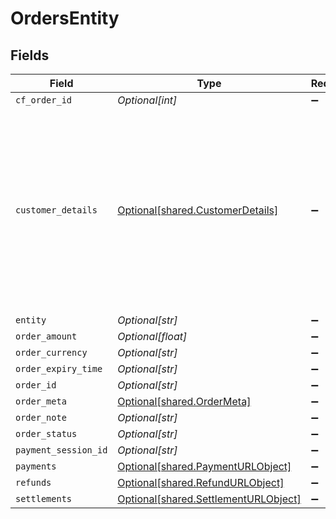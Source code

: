 # OrdersEntity


## Fields

| Field                                                                                                                                 | Type                                                                                                                                  | Required                                                                                                                              | Description                                                                                                                           |
| ------------------------------------------------------------------------------------------------------------------------------------- | ------------------------------------------------------------------------------------------------------------------------------------- | ------------------------------------------------------------------------------------------------------------------------------------- | ------------------------------------------------------------------------------------------------------------------------------------- |
| `cf_order_id`                                                                                                                         | *Optional[int]*                                                                                                                       | :heavy_minus_sign:                                                                                                                    | N/A                                                                                                                                   |
| `customer_details`                                                                                                                    | [Optional[shared.CustomerDetails]](undefined/models/shared/customerdetails.md)                                                        | :heavy_minus_sign:                                                                                                                    | The customer details that are necessary. Note that you can pass dummy details if your use case does not require the customer details. |
| `entity`                                                                                                                              | *Optional[str]*                                                                                                                       | :heavy_minus_sign:                                                                                                                    | N/A                                                                                                                                   |
| `order_amount`                                                                                                                        | *Optional[float]*                                                                                                                     | :heavy_minus_sign:                                                                                                                    | N/A                                                                                                                                   |
| `order_currency`                                                                                                                      | *Optional[str]*                                                                                                                       | :heavy_minus_sign:                                                                                                                    | N/A                                                                                                                                   |
| `order_expiry_time`                                                                                                                   | *Optional[str]*                                                                                                                       | :heavy_minus_sign:                                                                                                                    | N/A                                                                                                                                   |
| `order_id`                                                                                                                            | *Optional[str]*                                                                                                                       | :heavy_minus_sign:                                                                                                                    | N/A                                                                                                                                   |
| `order_meta`                                                                                                                          | [Optional[shared.OrderMeta]](undefined/models/shared/ordermeta.md)                                                                    | :heavy_minus_sign:                                                                                                                    | N/A                                                                                                                                   |
| `order_note`                                                                                                                          | *Optional[str]*                                                                                                                       | :heavy_minus_sign:                                                                                                                    | N/A                                                                                                                                   |
| `order_status`                                                                                                                        | *Optional[str]*                                                                                                                       | :heavy_minus_sign:                                                                                                                    | N/A                                                                                                                                   |
| `payment_session_id`                                                                                                                  | *Optional[str]*                                                                                                                       | :heavy_minus_sign:                                                                                                                    | N/A                                                                                                                                   |
| `payments`                                                                                                                            | [Optional[shared.PaymentURLObject]](undefined/models/shared/paymenturlobject.md)                                                      | :heavy_minus_sign:                                                                                                                    | N/A                                                                                                                                   |
| `refunds`                                                                                                                             | [Optional[shared.RefundURLObject]](undefined/models/shared/refundurlobject.md)                                                        | :heavy_minus_sign:                                                                                                                    | N/A                                                                                                                                   |
| `settlements`                                                                                                                         | [Optional[shared.SettlementURLObject]](undefined/models/shared/settlementurlobject.md)                                                | :heavy_minus_sign:                                                                                                                    | N/A                                                                                                                                   |